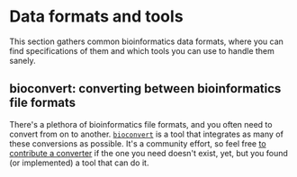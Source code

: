 # Data formats and tools

This section gathers common bioinformatics data formats, where you can find specifications of them and which tools you can use to handle them sanely.

## bioconvert: converting between bioinformatics file formats

There's a plethora of bioinformatics file formats, and you often need to convert from on to another.
[`bioconvert`](https://bioconvert.readthedocs.io/en/dev/) is a tool that integrates as many of these conversions as possible.
It's a community effort, so feel free [to contribute a converter](https://github.com/bioconvert/bioconvert/issues/1) if the one you need doesn't exist, yet, but you found (or implemented) a tool that can do it.
